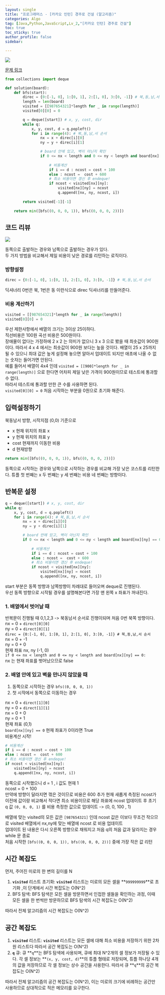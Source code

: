 ```yaml
---
layout: single
title: "프로그래머스 - [카카오 인턴] 경주로 건설 (알고리즘)"
categories: Algo
tag: [Java,Python,JavaScript,Lv_2,"[카카오 인턴] 경주로 건설"]
toc: true
toc_sticky: true
author_profile: false
sidebar:

---
```

![](https://i.imgur.com/MkrCHeJ.png)

[문제 링크](https://school.programmers.co.kr/learn/courses/30/lessons/67259)

```python
from collections import deque

def solution(board):
    def bfs(start):
        direc = {0:[-1, 0], 1:[0, 1], 2:[1, 0], 3:[0, -1]} # 북,동,남,서 순서
        length = len(board)
        visited = [[987654321]*length for _ in range(length)]
        visited[0][0] = 0

        q = deque([start]) # x, y, cost, dir
        while q:
            x, y, cost, d = q.popleft()
            for i in range(4): # 북,동,남,서 순서
                nx = x + direc[i][0]
                ny = y + direc[i][1]

                # board 안에 있고, 벽이 아닌지 확인
                if 0 <= nx < length and 0 <= ny < length and board[nx][ny] == 0:
                    
                    # 비용계산
                    if i == d : ncost = cost + 100
                    else : ncost =  cost + 600
                    # 최소 비용이면 갱신 후 endeque!
                    if ncost < visited[nx][ny]:
                        visited[nx][ny] = ncost
                        q.append([nx, ny, ncost, i])
                        
        return visited[-1][-1]
    
    return min([bfs((0, 0, 0, 1)), bfs((0, 0, 0, 2))])
```

## 코드 리뷰 

![](https://i.imgur.com/2dzymEx.png)

동쪽으로 출발하는 경우와 남쪽으로 출발하는 경우가 있다.       
두 가지 방법을 비교해서 제일 비용이 낮은 경로를 리턴하는 로직이다.     

### 방향설정
```python
direc = {0:[-1, 0], 1:[0, 1], 2:[1, 0], 3:[0, -1]} # 북,동,남,서 순서
```
딕셔너리 0번은 북, 1번은 동 이런식으로 direc 딕셔너리를 만들어준다.

### 비용 계산하기
```python
visited = [[987654321]*length for _ in range(length)]
visited[0][0] = 0
```

우선 제한사항에서 배열의 크기는 3이상 25이하다.     
직선비용은 100원 곡선 비용은 500원이다.    
장애물이 없다는 가정하에 2 x 2 는 의미가 없으니 3 x 3 으로 봤을 때 최솟값이 900원이다.
따라서 4 x 4 에서는 최솟값이 900원 보다는 높을 것이다.
배열이 25 x 25까지 될 수 있으니 최대 값은 높게 설정해 놓으면 알아서 업데이트 되지만 애초에 나올 수 없는 숫자는 들어가면 안된다.     
예를 들어서 배열이 4x4 인데 `visited = [[900]*length for _ in range(length)]`  으로 한다면
어차피 제일 낮은 가격이 900원이므로 테스트에 통과할 수 없다.      
따라서 테스트에 통과할 만한 큰 수를 사용하면 된다.     
`visited[0][0] = 0`  처음 시작하는 부분을 0원으로 초기화 해준다.      

## 입력설정하기

북동남서 방향, 시작지점 (0,0) 기준으로 
- x 현재 위치의 좌표 x
- y 현재 위치의 좌표 y
- cost 현재까지 이동한 비용
- d 현재방향

```python
return min([bfs((0, 0, 0, 1)), bfs((0, 0, 0, 2))])
```
동쪽으로 시작하는 경우와 남쪽으로 시작하는 경우를 비교해 가장 낮은 코스트를 리턴한다.
튜플 첫 번째는 x 두 번째는 y 세 번째는 비용 네 번째는 방향이다.

## 반복문 설정

```python
q = deque([start]) # x, y, cost, dir
while q:
	x, y, cost, d = q.popleft()
	for i in range(4): # 북,동,남,서 순서
		nx = x + direc[i][0]
		ny = y + direc[i][1]

		# board 안에 있고, 벽이 아닌지 확인
		if 0 <= nx < length and 0 <= ny < length and board[nx][ny] == 0:
			
			# 비용계산
			if i == d : ncost = cost + 100
			else : ncost =  cost + 600
			# 최소 비용이면 갱신 후 endeque!
			if ncost < visited[nx][ny]:
				visited[nx][ny] = ncost
				q.append([nx, ny, ncost, i])
```

start 부분은 동쪽 방향과 남쪽방향이 차례대로 들어오며 deque로 진행된다.     
우선 동쪽 방향으로 시작될 경우를 설명해본다면 가장 맨 왼쪽 x 좌표가 꺼내진다.

### 1. 배열에서 벗어날 때
반복문이 진행될 때 0,1,2,3 -> 북동남서 순서로 진행이되며 처음 0번 북쪽 방향이다.     
nx = 0 + `direct[0][0]`      
ny = 0 + `direct[0][1]`      
`direc = {0:[-1, 0], 1:[0, 1], 2:[1, 0], 3:[0, -1]} # 북,동,남,서 순서`     
nx = 0 + -1     
ny = 0 + 0     
현재 좌표 nx, ny (-1, 0)     
`if 0 <= nx < length and 0 <= ny < length and board[nx][ny] == 0: `     
nx 는 현재 좌표를 벗어났으므로 false     

### 2. 배열 안에 있고 벽을 만나지 않았을 때
1. 동쪽으로 시작하는 경우 `bfs((0, 0, 0, 1))`
2. 첫 시작에서 동쪽으로 이동하는 경우

nx = 0 + `direct[1][0]`      
ny = 0 + `direct[1][1]`      
nx = 0 + 0      
ny = 0 + 1      
현재 좌표 (0,1)      
`board[nx][ny] == 0` 현재 좌표가 0이라면 True     
비용계산 시작!     

```python
# 비용계산
if i == d : ncost = cost + 100
else : ncost =  cost + 600
# 최소 비용이면 갱신 후 endeque!
if ncost < visited[nx][ny]:
	visited[nx][ny] = ncost
	q.append([nx, ny, ncost, i])

```
동쪽으로 시작했으니 d = 1 , i 값도 현재 1     
ncost = 0 + 100     
만약에 방향이 달라지면 꺾은 것이므로 비용은 600 추가
현재 새롭게 측정된 ncost가 이전에 값이랑 비교해서 적다면 최소 비용이므로 해당 좌표에 ncost 업데이트 후 초기 q 값 `(0, 0, 0, 1)` 를 비용 측정한 값으로 업데이트 -> (0, 0, 100 , 1)   

배열에 맞는 visited의 모든 값은  `[987654321]` 인데 ncost 값은 이보다 무조건 작으므로 visited 배열에서 nx,ny에 맞는 배열에 ncost 로 비용 업데이트     
업데이트 된 내용은 다시 오른쪽 방향으로 채워지고 처음 q의 처음 값과 달라지는 경우 while 문 종료      
처음 시작한 `[bfs((0, 0, 0, 1)), bfs((0, 0, 0, 2))]` 중에 가장 작은 값 리턴

## 시간 복잡도

먼저, 주어진 미로의 한 변의 길이를 N

1. **`visited`** 리스트 초기화: **`visited`** 리스트는 미로의 모든 셀을 **`999999999`**로 초기화 ,이 단계에서 시간 복잡도는 O(N^2)
2. BFS 탐색: BFS 탐색은 모든 셀을 방문하면서 인접한 셀들을 확인하는 과정, 이때 모든 셀을 한 번씩만 방문하므로 BFS 탐색의 시간 복잡도는 O(N^2)

따라서 전체 알고리즘의 시간 복잡도는 O(N^2)

## 공간 복잡도

1. **`visited`** 리스트: **`visited`** 리스트는 모든 셀에 대해 최소 비용을 저장하기 위한 2차원 리스트다 따라서 공간 복잡도는 O(N^2)
2. **`q`** 큐: 큐 **`q`**는 BFS 탐색에 사용되며, 큐에 최대 N^2개의 셀 정보가 저장될 수 있다. 각 셀 정보는 **`(x, y, cost, d)`**의 튜플 형태로 저장되며, 튜플 하나당 4개의 값을 저장하므로 각 셀 정보는 상수 공간을 사용한다. 따라서 큐 **`q`**의 공간 복잡도는 O(N^2)

따라서 전체 알고리즘의 공간 복잡도는 O(N^2), 이는 미로의 크기에 비례하는 공간만 사용하므로 상대적으로 적은 메모리를 요구한다.